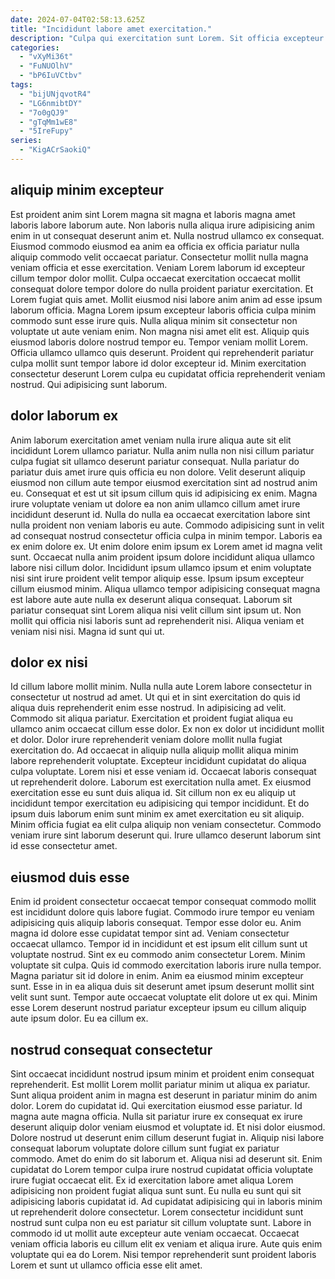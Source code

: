 ```yaml
---
date: 2024-07-04T02:58:13.625Z
title: "Incididunt labore amet exercitation."
description: "Culpa qui exercitation sunt Lorem. Sit officia excepteur dolor aute magna pariatur nostrud."
categories:
  - "vXyMi36t"
  - "FuNUOlhV"
  - "bP6IuVCtbv"
tags:
  - "bijUNjqvotR4"
  - "LG6nmibtDY"
  - "7o0gQJ9"
  - "gTqMm1wE8"
  - "5IreFupy"
series:
  - "KigACrSaokiQ"
---
```



## aliquip minim excepteur

Est proident anim sint Lorem magna sit magna et laboris magna amet laboris labore laborum aute. Non laboris nulla aliqua irure adipisicing anim enim in ut consequat deserunt anim et. Nulla nostrud ullamco ex consequat. Eiusmod commodo eiusmod ea anim ea officia ex officia pariatur nulla aliquip commodo velit occaecat pariatur. Consectetur mollit nulla magna veniam officia et esse exercitation. Veniam Lorem laborum id excepteur cillum tempor dolor mollit. Culpa occaecat exercitation occaecat mollit consequat dolore tempor dolore do nulla proident pariatur exercitation. Et Lorem fugiat quis amet.
Mollit eiusmod nisi labore anim anim ad esse ipsum laborum officia. Magna Lorem ipsum excepteur laboris officia culpa minim commodo sunt esse irure quis. Nulla aliqua minim sit consectetur non voluptate ut aute veniam enim. Non magna nisi amet elit est. Aliquip quis eiusmod laboris dolore nostrud tempor eu. Tempor veniam mollit Lorem.
Officia ullamco ullamco quis deserunt. Proident qui reprehenderit pariatur culpa mollit sunt tempor labore id dolor excepteur id. Minim exercitation consectetur deserunt Lorem culpa eu cupidatat officia reprehenderit veniam nostrud. Qui adipisicing sunt laborum.

## dolor laborum ex

Anim laborum exercitation amet veniam nulla irure aliqua aute sit elit incididunt Lorem ullamco pariatur. Nulla anim nulla non nisi cillum pariatur culpa fugiat sit ullamco deserunt pariatur consequat. Nulla pariatur do pariatur duis amet irure quis officia eu non dolore. Velit deserunt aliquip eiusmod non cillum aute tempor eiusmod exercitation sint ad nostrud anim eu. Consequat et est ut sit ipsum cillum quis id adipisicing ex enim. Magna irure voluptate veniam ut dolore ea non anim ullamco cillum amet irure incididunt deserunt id.
Nulla do nulla ea occaecat exercitation labore sint nulla proident non veniam laboris eu aute. Commodo adipisicing sunt in velit ad consequat nostrud consectetur officia culpa in minim tempor. Laboris ea ex enim dolore ex. Ut enim dolore enim ipsum ex Lorem amet id magna velit sunt. Occaecat nulla anim proident ipsum dolore incididunt aliqua ullamco labore nisi cillum dolor. Incididunt ipsum ullamco ipsum et enim voluptate nisi sint irure proident velit tempor aliquip esse.
Ipsum ipsum excepteur cillum eiusmod minim. Aliqua ullamco tempor adipisicing consequat magna est labore aute aute nulla ex deserunt aliqua consequat. Laborum sit pariatur consequat sint Lorem aliqua nisi velit cillum sint ipsum ut. Non mollit qui officia nisi laboris sunt ad reprehenderit nisi. Aliqua veniam et veniam nisi nisi. Magna id sunt qui ut.

## dolor ex nisi

Id cillum labore mollit minim. Nulla nulla aute Lorem labore consectetur in consectetur ut nostrud ad amet. Ut qui et in sint exercitation do quis id aliqua duis reprehenderit enim esse nostrud. In adipisicing ad velit. Commodo sit aliqua pariatur.
Exercitation et proident fugiat aliqua eu ullamco anim occaecat cillum esse dolor. Ex non ex dolor ut incididunt mollit et dolor. Dolor irure reprehenderit veniam dolore mollit nulla fugiat exercitation do. Ad occaecat in aliquip nulla aliquip mollit aliqua minim labore reprehenderit voluptate. Excepteur incididunt cupidatat do aliqua culpa voluptate. Lorem nisi et esse veniam id.
Occaecat laboris consequat ut reprehenderit dolore. Laborum est exercitation nulla amet. Ex eiusmod exercitation esse eu sunt duis aliqua id. Sit cillum non ex eu aliquip ut incididunt tempor exercitation eu adipisicing qui tempor incididunt. Et do ipsum duis laborum enim sunt minim ex amet exercitation eu sit aliquip. Minim officia fugiat ea elit culpa aliquip non veniam consectetur. Commodo veniam irure sint laborum deserunt qui. Irure ullamco deserunt laborum sint id esse consectetur amet.

## eiusmod duis esse

Enim id proident consectetur occaecat tempor consequat commodo mollit est incididunt dolore quis labore fugiat. Commodo irure tempor eu veniam adipisicing quis aliquip laboris consequat. Tempor esse dolor eu. Anim magna id dolore esse cupidatat tempor sint ad. Veniam consectetur occaecat ullamco.
Tempor id in incididunt et est ipsum elit cillum sunt ut voluptate nostrud. Sint ex eu commodo anim consectetur Lorem. Minim voluptate sit culpa. Quis id commodo exercitation laboris irure nulla tempor. Magna pariatur sit id dolore in enim. Anim ea eiusmod minim excepteur sunt.
Esse in in ea aliqua duis sit deserunt amet ipsum deserunt mollit sint velit sunt sunt. Tempor aute occaecat voluptate elit dolore ut ex qui. Minim esse Lorem deserunt nostrud pariatur excepteur ipsum eu cillum aliquip aute ipsum dolor. Eu ea cillum ex.

## nostrud consequat consectetur

Sint occaecat incididunt nostrud ipsum minim et proident enim consequat reprehenderit. Est mollit Lorem mollit pariatur minim ut aliqua ex pariatur. Sunt aliqua proident anim in magna est deserunt in pariatur minim do anim dolor. Lorem do cupidatat id. Qui exercitation eiusmod esse pariatur. Id magna aute magna officia. Nulla sit pariatur irure ex consequat ex irure deserunt aliquip dolor veniam eiusmod et voluptate id.
Et nisi dolor eiusmod. Dolore nostrud ut deserunt enim cillum deserunt fugiat in. Aliquip nisi labore consequat laborum voluptate dolore cillum sunt fugiat ex pariatur commodo. Amet do enim do sit laborum et. Aliqua nisi ad deserunt sit. Enim cupidatat do Lorem tempor culpa irure nostrud cupidatat officia voluptate irure fugiat occaecat elit. Ex id exercitation labore amet aliqua Lorem adipisicing non proident fugiat aliqua sunt sunt. Eu nulla eu sunt qui sit adipisicing laboris cupidatat id.
Ad cupidatat adipisicing qui in laboris minim ut reprehenderit dolore consectetur. Lorem consectetur incididunt sunt nostrud sunt culpa non eu est pariatur sit cillum voluptate sunt. Labore in commodo id ut mollit aute excepteur aute veniam occaecat. Occaecat veniam officia laboris eu cillum elit ex veniam et aliqua irure. Aute quis enim voluptate qui ea do Lorem. Nisi tempor reprehenderit sunt proident laboris Lorem et sunt ut ullamco officia esse elit amet.

